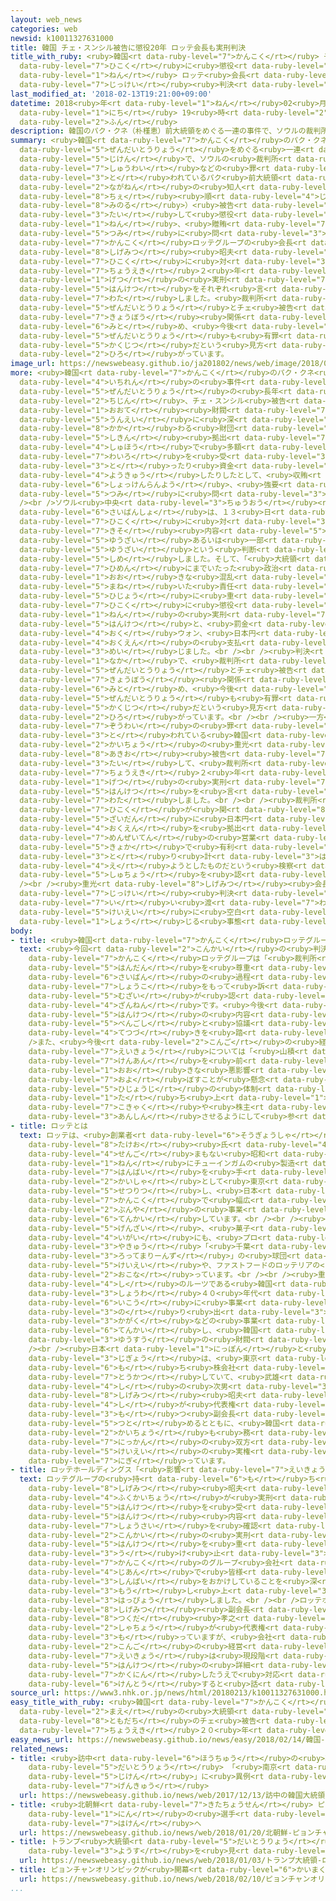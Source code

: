 ```yaml
---
layout: web_news
categories: web
newsid: k10011327631000
title: 韓国 チェ・スンシル被告に懲役20年 ロッテ会長も実刑判決
title_with_ruby: <ruby>韓国<rt data-ruby-level="7">かんこく</rt></ruby> チェ・スンシル<ruby>被告<rt
  data-ruby-level="7">ひこく</rt></ruby>に<ruby>懲役<rt data-ruby-level="7">ちょうえき</rt></ruby>20<ruby>年<rt
  data-ruby-level="1">ねん</rt></ruby> ロッテ<ruby>会長<rt data-ruby-level="2">かいちょう</rt></ruby>も<ruby>実刑<rt
  data-ruby-level="7">じっけい</rt></ruby><ruby>判決<rt data-ruby-level="5">はんけつ</rt></ruby>
last_modified_at: '2018-02-13T19:21:00+09:00'
datetime: 2018<ruby>年<rt data-ruby-level="1">ねん</rt></ruby>02<ruby>月<rt data-ruby-level="1">がつ</rt></ruby>13<ruby>日<rt
  data-ruby-level="1">にち</rt></ruby> 19<ruby>時<rt data-ruby-level="2">じ</rt></ruby>21<ruby>分<rt
  data-ruby-level="2">ふん</rt></ruby>
description: 韓国のパク・クネ（朴槿恵）前大統領をめぐる一連の事件で、ソウルの裁判所は、収賄などの罪に問われているパク前大統領の長年の知人、チェ・スンシル（崔順実）被告に対して懲役２０年、贈賄の罪に問われている韓国ロッテグループの会長、重光昭夫被告に対し、懲役２年６か月の実刑判決をそれぞれ言い渡しました。裁判所は、パク前大統領とチェ被告が共謀関係にあったとも認め、今後、前大統領も有罪となるのは確実だという見方が広がっています。
summary: <ruby>韓国<rt data-ruby-level="7">かんこく</rt></ruby>のパク・クネ（<ruby>朴槿恵<rt data-ruby-level="8">ぱくくね</rt></ruby>）<ruby>前大統領<rt
  data-ruby-level="5">ぜんだいとうりょう</rt></ruby>をめぐる<ruby>一連<rt data-ruby-level="4">いちれん</rt></ruby>の<ruby>事件<rt
  data-ruby-level="5">じけん</rt></ruby>で、ソウルの<ruby>裁判所<rt data-ruby-level="6">さいばんしょ</rt></ruby>は、<ruby>収賄<rt
  data-ruby-level="7">しゅうわい</rt></ruby>などの<ruby>罪<rt data-ruby-level="5">つみ</rt></ruby>に<ruby>問<rt
  data-ruby-level="3">と</rt></ruby>われているパク<ruby>前大統領<rt data-ruby-level="5">ぜんだいとうりょう</rt></ruby>の<ruby>長年<rt
  data-ruby-level="2">ながねん</rt></ruby>の<ruby>知人<rt data-ruby-level="2">ちじん</rt></ruby>、チェ・スンシル（<ruby>崔<rt
  data-ruby-level="8">ちぇ</rt></ruby><ruby>順<rt data-ruby-level="4">じゅん</rt></ruby><ruby>実<rt
  data-ruby-level="8">みのる</rt></ruby>）<ruby>被告<rt data-ruby-level="7">ひこく</rt></ruby>に<ruby>対<rt
  data-ruby-level="3">たい</rt></ruby>して<ruby>懲役<rt data-ruby-level="7">ちょうえき</rt></ruby>２０<ruby>年<rt
  data-ruby-level="1">ねん</rt></ruby>、<ruby>贈賄<rt data-ruby-level="7">ぞうわい</rt></ruby>の<ruby>罪<rt
  data-ruby-level="5">つみ</rt></ruby>に<ruby>問<rt data-ruby-level="3">と</rt></ruby>われている<ruby>韓国<rt
  data-ruby-level="7">かんこく</rt></ruby>ロッテグループの<ruby>会長<rt data-ruby-level="2">かいちょう</rt></ruby>、<ruby>重光<rt
  data-ruby-level="8">しげみつ</rt></ruby><ruby>昭夫<rt data-ruby-level="8">あきお</rt></ruby><ruby>被告<rt
  data-ruby-level="7">ひこく</rt></ruby>に<ruby>対<rt data-ruby-level="3">たい</rt></ruby>し、<ruby>懲役<rt
  data-ruby-level="7">ちょうえき</rt></ruby>２<ruby>年<rt data-ruby-level="1">ねん</rt></ruby>６か<ruby>月<rt
  data-ruby-level="1">げつ</rt></ruby>の<ruby>実刑<rt data-ruby-level="7">じっけい</rt></ruby><ruby>判決<rt
  data-ruby-level="5">はんけつ</rt></ruby>をそれぞれ<ruby>言<rt data-ruby-level="7">い</rt></ruby>い<ruby>渡<rt
  data-ruby-level="7">わた</rt></ruby>しました。<ruby>裁判所<rt data-ruby-level="6">さいばんしょ</rt></ruby>は、パク<ruby>前大統領<rt
  data-ruby-level="5">ぜんだいとうりょう</rt></ruby>とチェ<ruby>被告<rt data-ruby-level="7">ひこく</rt></ruby>が<ruby>共謀<rt
  data-ruby-level="7">きょうぼう</rt></ruby><ruby>関係<rt data-ruby-level="4">かんけい</rt></ruby>にあったとも<ruby>認<rt
  data-ruby-level="6">みと</rt></ruby>め、<ruby>今後<rt data-ruby-level="2">こんご</rt></ruby>、<ruby>前大統領<rt
  data-ruby-level="5">ぜんだいとうりょう</rt></ruby>も<ruby>有罪<rt data-ruby-level="5">ゆうざい</rt></ruby>となるのは<ruby>確実<rt
  data-ruby-level="5">かくじつ</rt></ruby>だという<ruby>見方<rt data-ruby-level="2">みかた</rt></ruby>が<ruby>広<rt
  data-ruby-level="2">ひろ</rt></ruby>がっています。
image_url: https://newswebeasy.github.io/ja201802/news/web/image/2018/02/13/K10011327631_1802131938_1802131951_01_02.jpg
more: <ruby>韓国<rt data-ruby-level="7">かんこく</rt></ruby>のパク・クネ<ruby>前大統領<rt data-ruby-level="5">ぜんだいとうりょう</rt></ruby>をめぐる<ruby>一連<rt
  data-ruby-level="4">いちれん</rt></ruby>の<ruby>事件<rt data-ruby-level="5">じけん</rt></ruby>で、<ruby>前大統領<rt
  data-ruby-level="5">ぜんだいとうりょう</rt></ruby>の<ruby>長年<rt data-ruby-level="2">ながねん</rt></ruby>の<ruby>知人<rt
  data-ruby-level="2">ちじん</rt></ruby>、チェ・スンシル<ruby>被告<rt data-ruby-level="7">ひこく</rt></ruby>は、サムスングループやロッテグループなどの<ruby>大手<rt
  data-ruby-level="1">おおて</rt></ruby><ruby>財閥<rt data-ruby-level="7">ざいばつ</rt></ruby>から、みずからが<ruby>運営<rt
  data-ruby-level="5">うんえい</rt></ruby>に<ruby>深<rt data-ruby-level="3">ふか</rt></ruby>く<ruby>関<rt
  data-ruby-level="8">かか</rt></ruby>わる<ruby>財団<rt data-ruby-level="5">ざいだん</rt></ruby>への<ruby>資金<rt
  data-ruby-level="5">しきん</rt></ruby><ruby>拠出<rt data-ruby-level="7">きょしゅつ</rt></ruby>などの<ruby>手法<rt
  data-ruby-level="4">しゅほう</rt></ruby>で<ruby>多額<rt data-ruby-level="5">たがく</rt></ruby>の<ruby>賄賂<rt
  data-ruby-level="7">わいろ</rt></ruby>を<ruby>受<rt data-ruby-level="3">う</rt></ruby>け<ruby>取<rt
  data-ruby-level="3">と</rt></ruby>ったり<ruby>資金<rt data-ruby-level="5">しきん</rt></ruby>を<ruby>要求<rt
  data-ruby-level="4">ようきゅう</rt></ruby>したりしたとして、<ruby>収賄<rt data-ruby-level="7">しゅうわい</rt></ruby>や<ruby>職権乱用<rt
  data-ruby-level="6">しょっけんらんよう</rt></ruby>、<ruby>強要<rt data-ruby-level="4">きょうよう</rt></ruby>などの<ruby>罪<rt
  data-ruby-level="5">つみ</rt></ruby>に<ruby>問<rt data-ruby-level="3">と</rt></ruby>われています。<br
  /><br />ソウル<ruby>中央<rt data-ruby-level="3">ちゅうおう</rt></ruby><ruby>地方<rt data-ruby-level="2">ちほう</rt></ruby><ruby>裁判所<rt
  data-ruby-level="6">さいばんしょ</rt></ruby>は、１３<ruby>日<rt data-ruby-level="1">にち</rt></ruby>、チェ<ruby>被告<rt
  data-ruby-level="7">ひこく</rt></ruby>に<ruby>対<rt data-ruby-level="3">たい</rt></ruby>し、１９の<ruby>起訴<rt
  data-ruby-level="7">きそ</rt></ruby><ruby>内容<rt data-ruby-level="5">ないよう</rt></ruby>のうち、１７について<ruby>有罪<rt
  data-ruby-level="5">ゆうざい</rt></ruby>あるいは<ruby>一部<rt data-ruby-level="3">いちぶ</rt></ruby><ruby>有罪<rt
  data-ruby-level="5">ゆうざい</rt></ruby>という<ruby>判断<rt data-ruby-level="5">はんだん</rt></ruby>を<ruby>示<rt
  data-ruby-level="5">しめ</rt></ruby>しました。そして、「<ruby>大統領<rt data-ruby-level="5">だいとうりょう</rt></ruby>の<ruby>罷免<rt
  data-ruby-level="7">ひめん</rt></ruby>にまでいたった<ruby>政治<rt data-ruby-level="5">せいじ</rt></ruby>の<ruby>大<rt
  data-ruby-level="1">おお</rt></ruby>きな<ruby>混乱<rt data-ruby-level="6">こんらん</rt></ruby>を<ruby>招<rt
  data-ruby-level="5">まね</rt></ruby>いた<ruby>責任<rt data-ruby-level="5">せきにん</rt></ruby>は<ruby>非常<rt
  data-ruby-level="5">ひじょう</rt></ruby>に<ruby>重<rt data-ruby-level="3">おも</rt></ruby>い」として、チェ<ruby>被告<rt
  data-ruby-level="7">ひこく</rt></ruby>に<ruby>懲役<rt data-ruby-level="7">ちょうえき</rt></ruby>２０<ruby>年<rt
  data-ruby-level="1">ねん</rt></ruby>の<ruby>実刑<rt data-ruby-level="7">じっけい</rt></ruby><ruby>判決<rt
  data-ruby-level="5">はんけつ</rt></ruby>と、<ruby>罰金<rt data-ruby-level="7">ばっきん</rt></ruby>１８０<ruby>億<rt
  data-ruby-level="4">おく</rt></ruby>ウォン、<ruby>日本円<rt data-ruby-level="1">にほんえん</rt></ruby>にしておよそ１８<ruby>億円<rt
  data-ruby-level="4">おくえん</rt></ruby>の<ruby>支払<rt data-ruby-level="7">しはら</rt></ruby>いを<ruby>命<rt
  data-ruby-level="3">めい</rt></ruby>じました。<br /><br /><ruby>判決<rt data-ruby-level="5">はんけつ</rt></ruby>の<ruby>中<rt
  data-ruby-level="1">なか</rt></ruby>で、<ruby>裁判所<rt data-ruby-level="6">さいばんしょ</rt></ruby>は、パク<ruby>前大統領<rt
  data-ruby-level="5">ぜんだいとうりょう</rt></ruby>とチェ<ruby>被告<rt data-ruby-level="7">ひこく</rt></ruby>が<ruby>共謀<rt
  data-ruby-level="7">きょうぼう</rt></ruby><ruby>関係<rt data-ruby-level="4">かんけい</rt></ruby>にあったとも<ruby>認<rt
  data-ruby-level="6">みと</rt></ruby>め、<ruby>今後<rt data-ruby-level="2">こんご</rt></ruby>、<ruby>前大統領<rt
  data-ruby-level="5">ぜんだいとうりょう</rt></ruby>も<ruby>有罪<rt data-ruby-level="5">ゆうざい</rt></ruby>となるのは<ruby>確実<rt
  data-ruby-level="5">かくじつ</rt></ruby>だという<ruby>見方<rt data-ruby-level="2">みかた</rt></ruby>が<ruby>広<rt
  data-ruby-level="2">ひろ</rt></ruby>がっています。<br /><br /><ruby>一方<rt data-ruby-level="2">いっぽう</rt></ruby>、<ruby>贈賄<rt
  data-ruby-level="7">ぞうわい</rt></ruby>の<ruby>罪<rt data-ruby-level="5">つみ</rt></ruby>に<ruby>問<rt
  data-ruby-level="3">と</rt></ruby>われている<ruby>韓国<rt data-ruby-level="7">かんこく</rt></ruby>ロッテグループの<ruby>会長<rt
  data-ruby-level="2">かいちょう</rt></ruby>の<ruby>重光<rt data-ruby-level="8">しげみつ</rt></ruby><ruby>昭夫<rt
  data-ruby-level="8">あきお</rt></ruby><ruby>被告<rt data-ruby-level="7">ひこく</rt></ruby>に<ruby>対<rt
  data-ruby-level="3">たい</rt></ruby>して、<ruby>裁判所<rt data-ruby-level="6">さいばんしょ</rt></ruby>は<ruby>懲役<rt
  data-ruby-level="7">ちょうえき</rt></ruby>２<ruby>年<rt data-ruby-level="1">ねん</rt></ruby>６か<ruby>月<rt
  data-ruby-level="1">げつ</rt></ruby>の<ruby>実刑<rt data-ruby-level="7">じっけい</rt></ruby><ruby>判決<rt
  data-ruby-level="5">はんけつ</rt></ruby>を<ruby>言<rt data-ruby-level="7">い</rt></ruby>い<ruby>渡<rt
  data-ruby-level="7">わた</rt></ruby>しました。<br /><br /><ruby>裁判所<rt data-ruby-level="6">さいばんしょ</rt></ruby>は、ロッテグループがチェ<ruby>被告<rt
  data-ruby-level="7">ひこく</rt></ruby>が<ruby>関<rt data-ruby-level="8">かか</rt></ruby>わる<ruby>財団<rt
  data-ruby-level="5">ざいだん</rt></ruby>に<ruby>日本円<rt data-ruby-level="1">にほんえん</rt></ruby>でおよそ７<ruby>億円<rt
  data-ruby-level="4">おくえん</rt></ruby>を<ruby>拠出<rt data-ruby-level="7">きょしゅつ</rt></ruby>したことが、<ruby>免税店<rt
  data-ruby-level="7">めんぜいてん</rt></ruby>の<ruby>営業<rt data-ruby-level="5">えいぎょう</rt></ruby><ruby>許可<rt
  data-ruby-level="5">きょか</rt></ruby>で<ruby>有利<rt data-ruby-level="4">ゆうり</rt></ruby>な<ruby>取<rt
  data-ruby-level="3">と</rt></ruby>り<ruby>計<rt data-ruby-level="3">はか</rt></ruby>らいを<ruby>得<rt
  data-ruby-level="4">え</rt></ruby>ようとしたものだという<ruby>検察<rt data-ruby-level="5">けんさつ</rt></ruby>の<ruby>主張<rt
  data-ruby-level="5">しゅちょう</rt></ruby>を<ruby>認<rt data-ruby-level="6">みと</rt></ruby>めました。<br
  /><br /><ruby>重光<rt data-ruby-level="8">しげみつ</rt></ruby><ruby>会長<rt data-ruby-level="2">かいちょう</rt></ruby>に<ruby>実刑<rt
  data-ruby-level="7">じっけい</rt></ruby><ruby>判決<rt data-ruby-level="5">はんけつ</rt></ruby>が<ruby>言<rt
  data-ruby-level="7">い</rt></ruby>い<ruby>渡<rt data-ruby-level="7">わた</rt></ruby>されたことで、ロッテグループの<ruby>経営<rt
  data-ruby-level="5">けいえい</rt></ruby>に<ruby>空白<rt data-ruby-level="1">くうはく</rt></ruby>が<ruby>生<rt
  data-ruby-level="1">しょう</rt></ruby>じる<ruby>事態<rt data-ruby-level="5">じたい</rt></ruby>となりました。
body:
- title: <ruby>韓国<rt data-ruby-level="7">かんこく</rt></ruby>ロッテグループ「<ruby>残念<rt data-ruby-level="4">ざんねん</rt></ruby>」
  text: <ruby>今回<rt data-ruby-level="2">こんかい</rt></ruby>の<ruby>判決<rt data-ruby-level="5">はんけつ</rt></ruby>について、<ruby>韓国<rt
    data-ruby-level="7">かんこく</rt></ruby>ロッテグループは「<ruby>裁判所<rt data-ruby-level="6">さいばんしょ</rt></ruby>の<ruby>判断<rt
    data-ruby-level="5">はんだん</rt></ruby>を<ruby>尊重<rt data-ruby-level="6">そんちょう</rt></ruby>しますが、<ruby>裁判<rt
    data-ruby-level="6">さいばん</rt></ruby>の<ruby>過程<rt data-ruby-level="5">かてい</rt></ruby>で<ruby>証拠<rt
    data-ruby-level="7">しょうこ</rt></ruby>をもって<ruby>訴<rt data-ruby-level="7">うった</rt></ruby>えた<ruby>無罪<rt
    data-ruby-level="5">むざい</rt></ruby>が<ruby>認<rt data-ruby-level="6">みと</rt></ruby>められず<ruby>残念<rt
    data-ruby-level="4">ざんねん</rt></ruby>です。<ruby>今後<rt data-ruby-level="2">こんご</rt></ruby>、<ruby>判決<rt
    data-ruby-level="5">はんけつ</rt></ruby>の<ruby>内容<rt data-ruby-level="5">ないよう</rt></ruby>について<ruby>弁護士<rt
    data-ruby-level="5">べんごし</rt></ruby>と<ruby>協議<rt data-ruby-level="4">きょうぎ</rt></ruby>し、<ruby>手続<rt
    data-ruby-level="4">てつづ</rt></ruby>きを<ruby>踏<rt data-ruby-level="7">ふ</rt></ruby>んでいきます」とコメントしています。<br
    />また、<ruby>今後<rt data-ruby-level="2">こんご</rt></ruby>の<ruby>経営<rt data-ruby-level="5">けいえい</rt></ruby>への<ruby>影響<rt
    data-ruby-level="7">えいきょう</rt></ruby>については「<ruby>山積<rt data-ruby-level="4">やまづみ</rt></ruby>した<ruby>懸案<rt
    data-ruby-level="7">けんあん</rt></ruby>を<ruby>前<rt data-ruby-level="2">まえ</rt></ruby>に<ruby>大<rt
    data-ruby-level="1">おお</rt></ruby>きな<ruby>悪影響<rt data-ruby-level="7">あくえいきょう</rt></ruby>を<ruby>及<rt
    data-ruby-level="7">およ</rt></ruby>ぼすことが<ruby>懸念<rt data-ruby-level="7">けねん</rt></ruby>されます。<ruby>非常時<rt
    data-ruby-level="5">ひじょうじ</rt></ruby>の<ruby>体制<rt data-ruby-level="5">たいせい</rt></ruby>を<ruby>立<rt
    data-ruby-level="1">た</rt></ruby>ち<ruby>上<rt data-ruby-level="1">あ</rt></ruby>げて<ruby>顧客<rt
    data-ruby-level="7">こきゃく</rt></ruby>や<ruby>株主<rt data-ruby-level="6">かぶぬし</rt></ruby>などを<ruby>安心<rt
    data-ruby-level="3">あんしん</rt></ruby>させるようにして<ruby>参<rt data-ruby-level="4">まい</rt></ruby>ります」としています。
- title: ロッテとは
  text: ロッテは、<ruby>創業者<rt data-ruby-level="6">そうぎょうしゃ</rt></ruby>の<ruby>重光<rt data-ruby-level="8">しげみつ</rt></ruby><ruby>武雄<rt
    data-ruby-level="8">たけお</rt></ruby><ruby>氏<rt data-ruby-level="4">し</rt></ruby>が<ruby>戦後<rt
    data-ruby-level="4">せんご</rt></ruby>まもない<ruby>昭和<rt data-ruby-level="3">しょうわ</rt></ruby>２３<ruby>年<rt
    data-ruby-level="1">ねん</rt></ruby>にチューインガムの<ruby>製造<rt data-ruby-level="5">せいぞう</rt></ruby>・<ruby>販売<rt
    data-ruby-level="7">はんばい</rt></ruby>を<ruby>手<rt data-ruby-level="1">て</rt></ruby>がける<ruby>会社<rt
    data-ruby-level="2">かいしゃ</rt></ruby>として<ruby>東京<rt data-ruby-level="2">とうきょう</rt></ruby>に<ruby>設立<rt
    data-ruby-level="5">せつりつ</rt></ruby>し、<ruby>日本<rt data-ruby-level="1">にっぽん</rt></ruby>と<ruby>韓国<rt
    data-ruby-level="7">かんこく</rt></ruby>で<ruby>幅広<rt data-ruby-level="7">はばひろ</rt></ruby>い<ruby>分野<rt
    data-ruby-level="2">ぶんや</rt></ruby>の<ruby>事業<rt data-ruby-level="3">じぎょう</rt></ruby>を<ruby>展開<rt
    data-ruby-level="6">てんかい</rt></ruby>しています。<br /><br /><ruby>日本<rt data-ruby-level="1">にっぽん</rt></ruby>では<ruby>現在<rt
    data-ruby-level="5">げんざい</rt></ruby>、<ruby>菓子<rt data-ruby-level="7">かし</rt></ruby>メーカー<ruby>以外<rt
    data-ruby-level="4">いがい</rt></ruby>にも、<ruby>プロ<rt data-ruby-level="3">ぷろ</rt></ruby><ruby>野球<rt
    data-ruby-level="3">やきゅう</rt></ruby>「<ruby>千葉<rt data-ruby-level="3">ちば</rt></ruby><ruby>ロッテマリーンズ<rt
    data-ruby-level="3">ろってまりーんず</rt></ruby>」の<ruby>球団<rt data-ruby-level="5">きゅうだん</rt></ruby><ruby>経営<rt
    data-ruby-level="5">けいえい</rt></ruby>や、ファストフードのロッテリアの<ruby>運営<rt data-ruby-level="5">うんえい</rt></ruby>なども<ruby>行<rt
    data-ruby-level="2">おこな</rt></ruby>っています。<br /><br /><ruby>重光<rt data-ruby-level="8">しげみつ</rt></ruby><ruby>氏<rt
    data-ruby-level="4">し</rt></ruby>のルーツである<ruby>韓国<rt data-ruby-level="7">かんこく</rt></ruby>では、<ruby>昭和<rt
    data-ruby-level="3">しょうわ</rt></ruby>４０<ruby>年代<rt data-ruby-level="3">ねんだい</rt></ruby><ruby>以降<rt
    data-ruby-level="6">いこう</rt></ruby>に<ruby>事業<rt data-ruby-level="3">じぎょう</rt></ruby>に<ruby>乗<rt
    data-ruby-level="3">の</rt></ruby>り<ruby>出<rt data-ruby-level="3">だ</rt></ruby>し、ホテルをはじめ、テーマパークやデパート、それに<ruby>化学<rt
    data-ruby-level="3">かがく</rt></ruby>などの<ruby>事業<rt data-ruby-level="3">じぎょう</rt></ruby>を<ruby>展開<rt
    data-ruby-level="6">てんかい</rt></ruby>し、<ruby>韓国<rt data-ruby-level="7">かんこく</rt></ruby>のロッテグループは<ruby>有数<rt
    data-ruby-level="3">ゆうすう</rt></ruby>の<ruby>財閥<rt data-ruby-level="7">ざいばつ</rt></ruby>となっています。<br
    /><br /><ruby>日本<rt data-ruby-level="1">にっぽん</rt></ruby>と<ruby>韓国<rt data-ruby-level="7">かんこく</rt></ruby>の<ruby>事業<rt
    data-ruby-level="3">じぎょう</rt></ruby>は、<ruby>東京<rt data-ruby-level="2">とうきょう</rt></ruby>にある<ruby>持<rt
    data-ruby-level="6">も</rt></ruby>ち<ruby>株会社<rt data-ruby-level="6">かぶがいしゃ</rt></ruby>「ロッテホールディングス」が<ruby>統括<rt
    data-ruby-level="7">とうかつ</rt></ruby>していて、<ruby>武雄<rt data-ruby-level="8">たけお</rt></ruby><ruby>氏<rt
    data-ruby-level="4">し</rt></ruby>の<ruby>次男<rt data-ruby-level="3">じなん</rt></ruby>・<ruby>重光<rt
    data-ruby-level="8">しげみつ</rt></ruby><ruby>昭夫<rt data-ruby-level="8">あきお</rt></ruby><ruby>氏<rt
    data-ruby-level="4">し</rt></ruby>が<ruby>代表権<rt data-ruby-level="6">だいひょうけん</rt></ruby>を<ruby>持<rt
    data-ruby-level="3">も</rt></ruby>つ<ruby>副会長<rt data-ruby-level="4">ふくかいちょう</rt></ruby>を<ruby>務<rt
    data-ruby-level="5">つと</rt></ruby>めるとともに、<ruby>韓国<rt data-ruby-level="7">かんこく</rt></ruby>のロッテグループの<ruby>会長<rt
    data-ruby-level="2">かいちょう</rt></ruby>も<ruby>務<rt data-ruby-level="5">つと</rt></ruby>め、<ruby>日韓<rt
    data-ruby-level="7">にっかん</rt></ruby>の<ruby>双方<rt data-ruby-level="7">そうほう</rt></ruby>で<ruby>経営<rt
    data-ruby-level="5">けいえい</rt></ruby>の<ruby>実権<rt data-ruby-level="6">じっけん</rt></ruby>を<ruby>握<rt
    data-ruby-level="7">にぎ</rt></ruby>っています。
- title: ロッテホールディングス「<ruby>影響<rt data-ruby-level="7">えいきょう</rt></ruby>はコメントできない」
  text: ロッテグループの<ruby>持<rt data-ruby-level="6">も</rt></ruby>ち<ruby>株会社<rt data-ruby-level="6">かぶがいしゃ</rt></ruby>、ロッテホールディングスは、<ruby>重光<rt
    data-ruby-level="8">しげみつ</rt></ruby><ruby>昭夫<rt data-ruby-level="8">あきお</rt></ruby><ruby>副会長<rt
    data-ruby-level="4">ふくかいちょう</rt></ruby>が<ruby>実刑<rt data-ruby-level="7">じっけい</rt></ruby><ruby>判決<rt
    data-ruby-level="5">はんけつ</rt></ruby>を<ruby>受<rt data-ruby-level="3">う</rt></ruby>けたことについて、「いまだ<ruby>判決<rt
    data-ruby-level="5">はんけつ</rt></ruby><ruby>内容<rt data-ruby-level="5">ないよう</rt></ruby>の<ruby>詳細<rt
    data-ruby-level="7">しょうさい</rt></ruby>を<ruby>確認<rt data-ruby-level="7">かくにん</rt></ruby>できていませんが、<ruby>今回<rt
    data-ruby-level="2">こんかい</rt></ruby>の<ruby>実刑<rt data-ruby-level="7">じっけい</rt></ruby><ruby>判決<rt
    data-ruby-level="5">はんけつ</rt></ruby>を<ruby>重<rt data-ruby-level="3">おも</rt></ruby>く<ruby>受<rt
    data-ruby-level="3">う</rt></ruby>け<ruby>止<rt data-ruby-level="3">と</rt></ruby>めています。<ruby>韓国<rt
    data-ruby-level="7">かんこく</rt></ruby>のグループ<ruby>会社<rt data-ruby-level="2">がいしゃ</rt></ruby>をめぐる<ruby>事案<rt
    data-ruby-level="4">じあん</rt></ruby>で<ruby>皆様<rt data-ruby-level="7">みなさま</rt></ruby>にご<ruby>心配<rt
    data-ruby-level="3">しんぱい</rt></ruby>をおかけしていることを<ruby>深<rt data-ruby-level="3">ふか</rt></ruby>くおわび<ruby>申<rt
    data-ruby-level="3">もう</rt></ruby>し<ruby>上<rt data-ruby-level="3">あ</rt></ruby>げます」というコメントを<ruby>発表<rt
    data-ruby-level="3">はっぴょう</rt></ruby>しました。<br /><br />ロッテホールディングスは、<ruby>重光<rt
    data-ruby-level="8">しげみつ</rt></ruby><ruby>副会長<rt data-ruby-level="4">ふくかいちょう</rt></ruby>のほかに、<ruby>佃<rt
    data-ruby-level="8">つくだ</rt></ruby><ruby>孝之<rt data-ruby-level="8">たかゆき</rt></ruby><ruby>社長<rt
    data-ruby-level="2">しゃちょう</rt></ruby>が<ruby>代表権<rt data-ruby-level="6">だいひょうけん</rt></ruby>を<ruby>持<rt
    data-ruby-level="3">も</rt></ruby>っていますが、<ruby>会社<rt data-ruby-level="2">かいしゃ</rt></ruby>では<ruby>今後<rt
    data-ruby-level="2">こんご</rt></ruby>の<ruby>経営<rt data-ruby-level="5">けいえい</rt></ruby>への<ruby>影響<rt
    data-ruby-level="7">えいきょう</rt></ruby>は<ruby>現段階<rt data-ruby-level="6">げんだんかい</rt></ruby>でコメントできないとして、<ruby>判決<rt
    data-ruby-level="5">はんけつ</rt></ruby>の<ruby>詳細<rt data-ruby-level="7">しょうさい</rt></ruby>を<ruby>確認<rt
    data-ruby-level="7">かくにん</rt></ruby>したうえで<ruby>対応<rt data-ruby-level="5">たいおう</rt></ruby>を<ruby>検討<rt
    data-ruby-level="6">けんとう</rt></ruby>すると<ruby>話<rt data-ruby-level="2">はな</rt></ruby>しています。
source_url: https://www3.nhk.or.jp/news/html/20180213/k10011327631000.html
easy_title_with_ruby: <ruby>韓国<rt data-ruby-level="7">かんこく</rt></ruby> <ruby>前<rt
  data-ruby-level="2">まえ</rt></ruby>の<ruby>大統領<rt data-ruby-level="5">だいとうりょう</rt></ruby>の<ruby>友達<rt
  data-ruby-level="8">ともだち</rt></ruby>のチェ<ruby>被告<rt data-ruby-level="7">ひこく</rt></ruby>が<ruby>懲役<rt
  data-ruby-level="7">ちょうえき</rt></ruby>２０<ruby>年<rt data-ruby-level="1">ねん</rt></ruby>になる
easy_news_url: https://newswebeasy.github.io/news/easy/2018/02/14/韓国-前の大統領の友達のチェ被告が懲役20年になる
related_news:
- title: <ruby>訪中<rt data-ruby-level="6">ほうちゅう</rt></ruby>の<ruby>韓国<rt data-ruby-level="7">かんこく</rt></ruby><ruby>大統領<rt
    data-ruby-level="5">だいとうりょう</rt></ruby> 「<ruby>南京<rt data-ruby-level="8">なんきん</rt></ruby><ruby>事件<rt
    data-ruby-level="5">じけん</rt></ruby>」に<ruby>異例<rt data-ruby-level="6">いれい</rt></ruby>の<ruby>言及<rt
    data-ruby-level="7">げんきゅう</rt></ruby>
  url: https://newswebeasy.github.io/news/web/2017/12/13/訪中の韓国大統領-南京事件に異例の言及
- title: <ruby>北朝鮮<rt data-ruby-level="7">きたちょうせん</rt></ruby> ピョンチャン<ruby>五輪<rt data-ruby-level="4">ごりん</rt></ruby>に22<ruby>人<rt
    data-ruby-level="1">にん</rt></ruby>の<ruby>選手<rt data-ruby-level="4">せんしゅ</rt></ruby>を<ruby>派遣<rt
    data-ruby-level="7">はけん</rt></ruby>へ
  url: https://newswebeasy.github.io/news/web/2018/01/20/北朝鮮-ピョンチャン五輪に22人の選手を派遣へ
- title: トランプ<ruby>大統領<rt data-ruby-level="5">だいとうりょう</rt></ruby> 「ロケットマンの<ruby>様子<rt
    data-ruby-level="3">ようす</rt></ruby>を<ruby>見<rt data-ruby-level="1">み</rt></ruby>てみよう」
  url: https://newswebeasy.github.io/news/web/2018/01/03/トランプ大統領-ロケットマンの様子を見てみよう
- title: ピョンチャンオリンピックが<ruby>開幕<rt data-ruby-level="6">かいまく</rt></ruby>
  url: https://newswebeasy.github.io/news/web/2018/02/10/ピョンチャンオリンピックが開幕
...
```

